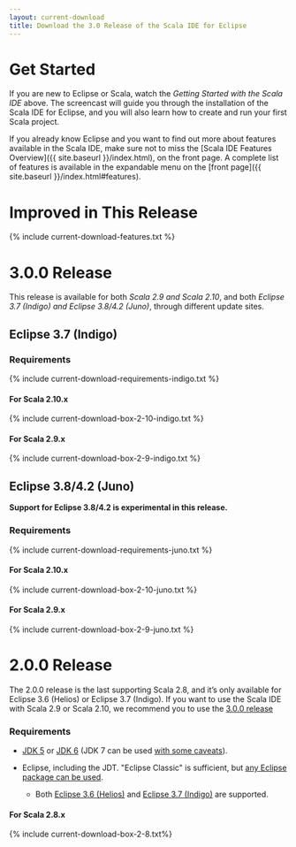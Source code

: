 ```yaml
---
layout: current-download
title: Download the 3.0 Release of the Scala IDE for Eclipse
---
```


# Get Started

If you are new to Eclipse or Scala, watch the *Getting Started with the Scala IDE* above. The screencast will guide you through the installation of the Scala IDE for Eclipse, and you will also learn how to create and run your first Scala project.

If you already know Eclipse and you want to find out more about features available in the Scala IDE, make sure not to miss the [Scala IDE Features Overview]({{ site.baseurl }}/index.html), on the front page. A complete list of features is available in the expandable menu on the [front page]({{ site.baseurl }}/index.html#features).

# Improved in This Release
{% include current-download-features.txt %}

# 3.0.0 Release

This release is available for both *Scala 2.9 and Scala 2.10*,
and both *Eclipse 3.7 (Indigo) and Eclipse 3.8/4.2 (Juno)*, through different update sites.

## Eclipse 3.7 (Indigo)

### Requirements
{% include current-download-requirements-indigo.txt %}

#### For Scala 2.10.x
{% include current-download-box-2-10-indigo.txt %}

#### For Scala 2.9.x
{% include current-download-box-2-9-indigo.txt %}

## Eclipse 3.8/4.2 (Juno)

**Support for Eclipse 3.8/4.2 is experimental in this release.**

### Requirements
{% include current-download-requirements-juno.txt %}

#### For Scala 2.10.x
{% include current-download-box-2-10-juno.txt %}

#### For Scala 2.9.x
{% include current-download-box-2-9-juno.txt %}

# 2.0.0 Release

The 2.0.0 release is the last supporting Scala 2.8, and it’s only available for Eclipse
3.6 (Helios) or Eclipse 3.7 (Indigo). If you want to use the Scala IDE with Scala 2.9 or
Scala 2.10, we recommend you to use the [3.0.0 release](#300_release)

### Requirements
* [JDK 5][jdk5] or [JDK 6][jdk6] (JDK 7 can be used [with some caveats][ide-java7]).

* Eclipse, including the JDT. "Eclipse Classic" is sufficient, but [any Eclipse package can be used][eclipse-package-to-use].

	* Both [Eclipse 3.6 (Helios)][eclipse-helios] and [Eclipse 3.7 (Indigo)][eclipse-indigo] are supported.

[jdk5]: http://www.oracle.com/technetwork/java/javasebusiness/downloads/java-archive-downloads-javase5-419410.html
[jdk6]: http://www.oracle.com/technetwork/java/javasebusiness/downloads/java-archive-downloads-javase6-419409.html
[ide-java7]: /blog/java-7.html
[eclipse-package-to-use]: http://scala-ide.org/docs/current-user-doc/faq/index.html#what-eclipse-package-should-i-use
[eclipse-helios]: http://www.eclipse.org/downloads/packages/release/helios/sr2
[eclipse-indigo]: http://www.eclipse.org/downloads/packages/release/indigo/sr2

#### For Scala 2.8.x
{% include current-download-box-2-8.txt%}

